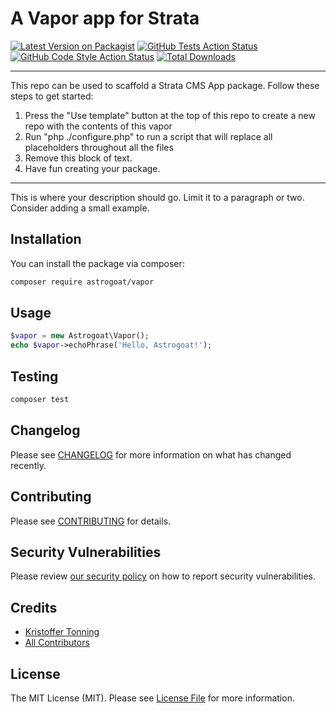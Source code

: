 # A Vapor app for Strata

[![Latest Version on Packagist](https://img.shields.io/packagist/v/astrogoat/vapor.svg?style=flat-square)](https://packagist.org/packages/astrogoat/vapor)
[![GitHub Tests Action Status](https://img.shields.io/github/workflow/status/astrogoat/vapor/run-tests?label=tests)](https://github.com/astrogoat/vapor/actions?query=workflow%3Arun-tests+branch%3Amain)
[![GitHub Code Style Action Status](https://img.shields.io/github/workflow/status/astrogoat/vapor/Check%20&%20fix%20styling?label=code%20style)](https://github.com/astrogoat/vapor/actions?query=workflow%3A"Check+%26+fix+styling"+branch%3Amain)
[![Total Downloads](https://img.shields.io/packagist/dt/astrogoat/vapor.svg?style=flat-square)](https://packagist.org/packages/astrogoat/vapor)

---
This repo can be used to scaffold a Strata CMS App package. Follow these steps to get started:

1. Press the "Use template" button at the top of this repo to create a new repo with the contents of this vapor
2. Run "php ./configure.php" to run a script that will replace all placeholders throughout all the files
3. Remove this block of text.
4. Have fun creating your package.
---

This is where your description should go. Limit it to a paragraph or two. Consider adding a small example.

## Installation

You can install the package via composer:

```bash
composer require astrogoat/vapor
```

## Usage

```php
$vapor = new Astrogoat\Vapor();
echo $vapor->echoPhrase('Hello, Astrogoat!');
```

## Testing

```bash
composer test
```

## Changelog

Please see [CHANGELOG](CHANGELOG.md) for more information on what has changed recently.

## Contributing

Please see [CONTRIBUTING](.github/CONTRIBUTING.md) for details.

## Security Vulnerabilities

Please review [our security policy](../../security/policy) on how to report security vulnerabilities.

## Credits

- [Kristoffer Tonning](https://github.com/tonning)
- [All Contributors](../../contributors)

## License

The MIT License (MIT). Please see [License File](LICENSE.md) for more information.
